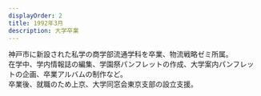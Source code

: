 ```yaml
---
displayOrder: 2
title: 1992年3月
description: 大学卒業
---
```


神戸市に新設された私学の商学部流通学科を卒業、物流戦略ゼミ所属。  
在学中、学内情報誌の編集、学園祭パンフレットの作成、大学案内パンフレットの企画、卒業アルバムの制作など。  
卒業後、就職のため上京、大学同窓会東京支部の設立支援。
